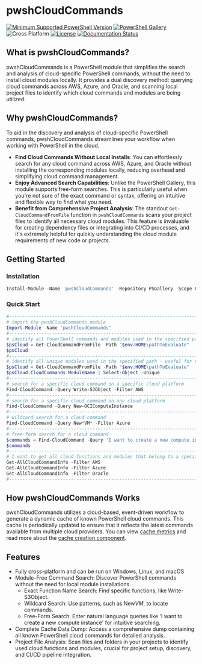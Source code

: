 # pwshCloudCommands

[![Minimum Supported PowerShell Version](https://img.shields.io/badge/PowerShell-5.1+-purple.svg)](https://github.com/PowerShell/PowerShell) [![PowerShell Gallery][psgallery-img]][psgallery-site] ![Cross Platform](https://img.shields.io/badge/platform-windows%20%7C%20macos%20%7C%20linux-lightgrey) [![License][license-badge]](LICENSE) [![Documentation Status](https://readthedocs.org/projects/pwshcloudcommands/badge/?version=latest)](https://pwshcloudcommands.readthedocs.io/en/latest/?badge=latest)

[psgallery-img]:   https://img.shields.io/powershellgallery/dt/pwshCloudCommands?label=Powershell%20Gallery&logo=powershell
[psgallery-site]:  https://www.powershellgallery.com/packages/pwshCloudCommands
[license-badge]:   https://img.shields.io/github/license/techthoughts2/pwshCloudCommands

## What is pwshCloudCommands?

pwshCloudCommands is a PowerShell module that simplifies the search and analysis of cloud-specific PowerShell commands, without the need to install cloud modules locally. It provides a dual discovery method: querying cloud commands across AWS, Azure, and Oracle, and scanning local project files to identify which cloud commands and modules are being utilized.

## Why pwshCloudCommands?

To aid in the discovery and analysis of cloud-specific PowerShell commands, pwshCloudCommands streamlines your workflow when working with PowerShell in the cloud.

- **Find Cloud Commands Without Local Installs**: You can effortlessly search for any cloud command across AWS, Azure, and Oracle without installing the corresponding modules locally, reducing overhead and simplifying cloud command management.
- **Enjoy Advanced Search Capabilities**: Unlike the PowerShell Gallery, this module supports free-form searches. This is particularly useful when you're not sure of the exact command or syntax, offering an intuitive and flexible way to find what you need.
- **Benefit from Comprehensive Project Analysis**: The standout `Get-CloudCommandFromFile` function in `pwshCloudCommands` scans your project files to identify all necessary cloud modules. This feature is invaluable for creating dependency files or integrating into CI/CD processes, and it's extremely helpful for quickly understanding the cloud module requirements of new code or projects.

## Getting Started

### Installation

```powershell
Install-Module -Name 'pwshCloudCommands' -Repository PSGallery -Scope CurrentUser
```

### Quick Start

```powershell
#------------------------------------------------------------------------------------------------
# import the pwshCloudCommands module
Import-Module -Name "pwshCloudCommands"
#------------------------------------------------------------------------------------------------
# identify all PowerShell commands and modules used in the specified path
$psCloud = Get-CloudCommandFromFile -Path "$env:HOME\pathToEvaluate"
$psCloud
#------------------------------------------------------------------------------------------------
# identify all unique modules used in the specified path - useful for CI/CD bootstrapping
$psCloud = Get-CloudCommandFromFile -Path "$env:HOME\pathToEvaluate"
$psCloud.CloudCommands.ModuleName | Select-Object -Unique
#------------------------------------------------------------------------------------------------
# search for a specific cloud command on a specific cloud platform
Find-CloudCommand -Query Write-S3Object -Filter AWS
#------------------------------------------------------------------------------------------------
# search for a specific cloud command on any cloud platform
Find-CloudCommand -Query New-OCIComputeInstance
#------------------------------------------------------------------------------------------------
# wildcard search for a cloud command
Find-CloudCommand -Query New*VM* -Filter Azure
#------------------------------------------------------------------------------------------------
# free-form search for a cloud command
$commands = Find-CloudCommand -Query 'I want to create a new compute instance in Oracle Cloud'
$commands
#------------------------------------------------------------------------------------------------
# I want to get all cloud functions and modules that belong to a specific cloud platform
Get-AllCloudCommandInfo -Filter AWS
Get-AllCloudCommandInfo -Filter Azure
Get-AllCloudCommandInfo -Filter Oracle
#------------------------------------------------------------------------------------------------
```

## How pwshCloudCommands Works

pwshCloudCommands utilizes a cloud-based, event-driven workflow to generate a dynamic cache of known PowerShell cloud commands. This cache is periodically updated to ensure that it reflects the latest commands available from multiple cloud providers. You can view [cache metrics](pwshCloudCommand-Metrics.md) and read more about the [cache creation component](pwshCloudCommands_cache_workflow.md).

## Features

- Fully cross-platform and can be run on Windows, Linux, and macOS
- Module-Free Command Search: Discover PowerShell commands without the need for local module installations.
    - Exact Function Name Search: Find specific functions, like Write-S3Object.
    - Wildcard Search: Use patterns, such as New*VM*, to locate commands.
    - Free-Form Search: Enter natural language queries like 'I want to create a new compute instance' for intuitive searching.
- Complete Cache Data Dump: Access a comprehensive dump containing all known PowerShell cloud commands for detailed analysis.
- Project File Analysis: Scan files and folders in your projects to identify used cloud functions and modules, crucial for project setup, discovery, and CI/CD pipeline integration.
